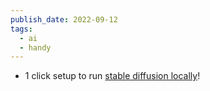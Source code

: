 ```yaml
---
publish_date: 2022-09-12
tags:
  - ai
  - handy
---
```

- 1 click setup to run [stable diffusion locally](https://github.com/divamgupta/diffusionbee-stable-diffusion-ui)!
